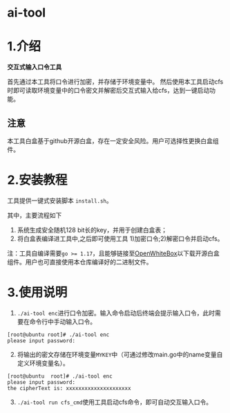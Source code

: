 # ai-tool

# 1.介绍
**交互式输入口令工具**

首先通过本工具将口令进行加密，并存储于环境变量中。 然后使用本工具启动cfs时即可读取环境变量中的口令密文并解密后交互式输入给cfs，达到一键启动功能。

## 注意
本工具白盒基于github开源白盒，存在一定安全风险。用户可选择性更换白盒组件。


# 2.安装教程
工具提供一键式安装脚本 `install.sh`。

其中，主要流程如下
1.  系统生成安全随机128 bit长的key，并用于创建白盒表；
2.  将白盒表编译进工具中,之后即可使用工具 1)加密口令;2)解密口令并启动cfs。

注：工具自编译需要`go >= 1.17`，且能够链接至[OpenWhiteBox](https://github.com/OpenWhiteBox/AES)以下载开源白盒组件。用户也可直接使用本仓库编译好的二进制文件。

# 3.使用说明

1.  `./ai-tool enc`进行口令加密。输入命令启动后终端会提示输入口令，此时需要在命令行中手动输入口令。

```
[root@ubuntu root]# ./ai-tool enc
please input password:

```

2.  将输出的密文存储在环境变量`MYKEY`中（可通过修改main.go中的name变量自定义环境变量名）。

```
[root@ubuntu  root]# ./ai-tool enc
please input password:
the cipherText is: xxxxxxxxxxxxxxxxxxxxx
```

3.  `./ai-tool run cfs_cmd`使用工具启动cfs命令，即可自动交互输入口令。



